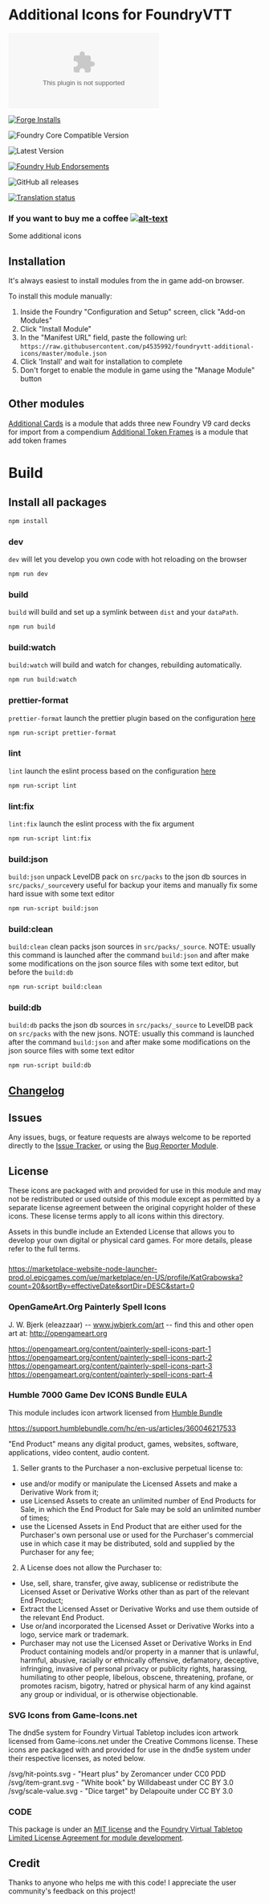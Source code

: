 # Additional Icons for FoundryVTT

![Latest Release Download Count](https://img.shields.io/github/downloads/p4535992/foundryvtt-additional-icons/latest/module.zip?color=2b82fc&label=DOWNLOADS&style=for-the-badge)

[![Forge Installs](https://img.shields.io/badge/dynamic/json?label=Forge%20Installs&query=package.installs&suffix=%25&url=https%3A%2F%2Fforge-vtt.com%2Fapi%2Fbazaar%2Fpackage%2Fadditional-icons&colorB=006400&style=for-the-badge)](https://forge-vtt.com/bazaar#package=additional-icons)

![Foundry Core Compatible Version](https://img.shields.io/badge/dynamic/json.svg?url=https%3A%2F%2Fraw.githubusercontent.com%2Fp4535992%2Ffoundryvtt-additional-icons%2Fmaster%2Fmodule.json&label=Foundry%20Version&query=$.compatibleCoreVersion&colorB=orange&style=for-the-badge)

![Latest Version](https://img.shields.io/badge/dynamic/json.svg?url=https%3A%2F%2Fraw.githubusercontent.com%2Fp4535992%2Ffoundryvtt-additional-icons%2Fmaster%2Fmodule.json&label=Latest%20Release&prefix=v&query=$.version&colorB=red&style=for-the-badge)

[![Foundry Hub Endorsements](https://img.shields.io/endpoint?logoColor=white&url=https%3A%2F%2Fwww.foundryvtt-hub.com%2Fwp-json%2Fhubapi%2Fv1%2Fpackage%2Fadditional-icons%2Fshield%2Fendorsements&style=for-the-badge)](https://www.foundryvtt-hub.com/package/additional-icons/)

![GitHub all releases](https://img.shields.io/github/downloads/p4535992/foundryvtt-additional-icons/total?style=for-the-badge)

[![Translation status](https://weblate.foundryvtt-hub.com/widgets/additional-icons/-/287x66-black.png)](https://weblate.foundryvtt-hub.com/engage/additional-icons/)

### If you want to buy me a coffee [![alt-text](https://img.shields.io/badge/-Patreon-%23ff424d?style=for-the-badge)](https://www.patreon.com/p4535992)

Some additional icons

## Installation

It's always easiest to install modules from the in game add-on browser.

To install this module manually:
1.  Inside the Foundry "Configuration and Setup" screen, click "Add-on Modules"
2.  Click "Install Module"
3.  In the "Manifest URL" field, paste the following url:
`https://raw.githubusercontent.com/p4535992/foundryvtt-additional-icons/master/module.json`
4.  Click 'Install' and wait for installation to complete
5.  Don't forget to enable the module in game using the "Manage Module" button

## Other modules

[Additional Cards](https://github.com/p4535992/foundryvtt-additional-cards) is a module that adds three new Foundry V9 card decks for import from a compendium
[Additional Token Frames](https://github.com/p4535992/foundryvtt-additional-token-frames) is a module that add token frames

# Build

## Install all packages

```bash
npm install
```

### dev

`dev` will let you develop you own code with hot reloading on the browser

```bash
npm run dev
```

### build

`build` will build and set up a symlink between `dist` and your `dataPath`.

```bash
npm run build
```

### build:watch

`build:watch` will build and watch for changes, rebuilding automatically.

```bash
npm run build:watch
```

### prettier-format

`prettier-format` launch the prettier plugin based on the configuration [here](./.prettierrc)

```bash
npm run-script prettier-format
```

### lint

`lint` launch the eslint process based on the configuration [here](./.eslintrc.json)

```bash
npm run-script lint
```

### lint:fix

`lint:fix` launch the eslint process with the fix argument

```bash
npm run-script lint:fix
```

### build:json

`build:json` unpack LevelDB pack on `src/packs` to the json db sources in `src/packs/_source`very useful for backup your items and manually fix some hard issue with some text editor

```bash
npm run-script build:json
```

### build:clean

`build:clean` clean packs json sources in `src/packs/_source`. NOTE: usually this command is launched after the command `build:json` and after make some modifications on the json source files with some text editor, but before the `build:db`

```bash
npm run-script build:clean
```

### build:db

`build:db` packs the json db sources in `src/packs/_source` to LevelDB pack on `src/packs` with the new jsons. NOTE: usually this command is launched after the command `build:json` and after make some modifications on the json source files with some text editor

```bash
npm run-script build:db
```

## [Changelog](./CHANGELOG.md)

## Issues

Any issues, bugs, or feature requests are always welcome to be reported directly to the [Issue Tracker](https://github.com/p4535992/foundryvtt-additional-cards/issues ), or using the [Bug Reporter Module](https://foundryvtt.com/packages/bug-reporter/).

## License

These icons are packaged with and provided for use in this module and may not be redistributed or used outside of this module except as permitted by a separate license agreement between the original copyright holder of these icons. These license terms apply to all icons within this directory.

Assets in this bundle include an Extended License that allows you to develop your own digital or physical card games. For more details, please refer to the full terms.

### 

https://marketplace-website-node-launcher-prod.ol.epicgames.com/ue/marketplace/en-US/profile/KatGrabowska?count=20&sortBy=effectiveDate&sortDir=DESC&start=0


### OpenGameArt.Org Painterly Spell Icons

J. W. Bjerk (eleazzaar) -- www.jwbjerk.com/art -- find this and other open art at: http://opengameart.org

https://opengameart.org/content/painterly-spell-icons-part-1
https://opengameart.org/content/painterly-spell-icons-part-2
https://opengameart.org/content/painterly-spell-icons-part-3
https://opengameart.org/content/painterly-spell-icons-part-4

### Humble 7000 Game Dev ICONS Bundle EULA

This module includes icon artwork licensed from [Humble Bundle](https://support.humblebundle.com/hc/en-us/articles/360046217533)

https://support.humblebundle.com/hc/en-us/articles/360046217533

"End Product" means any digital product, games, websites, software, applications, video content, audio content.

1. Seller grants to the Purchaser a non-exclusive perpetual license to:
- use and/or modify or manipulate the Licensed Assets and make a Derivative Work from it;
- use Licensed Assets to create an unlimited number of End Products for Sale, in which the End Product for Sale may be sold an unlimited number of times;
- use the Licensed Assets in End Product that are either used for the Purchaser's own personal use or used for the Purchaser's commercial use in which case it may be distributed, sold and supplied by the Purchaser for any fee;

2. A License does not allow the Purchaser to:
- Use, sell, share, transfer, give away, sublicense or redistribute the Licensed Asset or Derivative Works other than as part of the relevant End Product;
- Extract the Licensed Asset or Derivative Works and use them outside of the relevant End Product.
- Use or/and incorporated the Licensed Asset or Derivative Works into a logo, service mark or trademark.
- Purchaser may not use the Licensed Asset or Derivative Works in End Product containing models and/or property in a manner that is unlawful, harmful, abusive, racially or ethnically offensive, defamatory, deceptive, infringing, invasive of personal privacy or publicity rights, harassing, humiliating to other people, libelous, obscene, threatening, profane, or promotes racism, bigotry, hatred or physical harm of any kind against any group or individual, or is otherwise objectionable.

### SVG Icons from Game-Icons.net

The dnd5e system for Foundry Virtual Tabletop includes icon artwork licensed from Game-icons.net under the Creative Commons license. These icons are packaged with and provided for use in the dnd5e system under their respective licenses, as noted below.

/svg/hit-points.svg - "Heart plus" by Zeromancer under CC0 PDD
/svg/item-grant.svg - "White book" by Willdabeast under CC BY 3.0
/svg/scale-value.svg - "Dice target" by Delapouite under CC BY 3.0

### CODE

This package is under an [MIT license](LICENSE) and the [Foundry Virtual Tabletop Limited License Agreement for module development](https://foundryvtt.com/article/license/).

## Credit

Thanks to anyone who helps me with this code! I appreciate the user community's feedback on this project!
